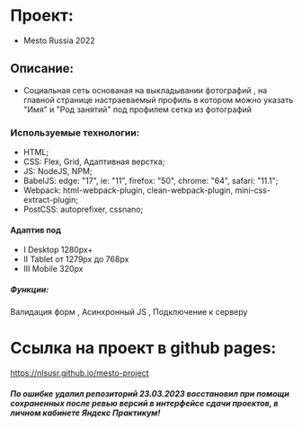 # Проект: 

* Mesto Russia 2022

## Описание: 

* Социальная сеть основаная на выкладывании фотографий , 
на главной странице настраеваемый профиль в котором можно 
указать "Имя" и "Род занятий" под профилем сетка из фотографий

### Используемые технологии: 

* HTML;
* CSS: Flex, Grid, Адаптивная верстка;
* JS: NodeJS, NPM;
* BabelJS: edge: "17", ie: "11", firefox: "50", chrome: "64", safari: "11.1";
* Webpack: html-webpack-plugin, clean-webpack-plugin, mini-css-extract-plugin;
* PostCSS: autoprefixer, cssnano;

#### Адаптив под

* I Desktop 1280px+
* II Tablet от 1279px до 768px 
* III Mobile 320px

##### Функции:

Валидация форм , Асинхронный JS , Подключение к серверу

# Ссылка на проект в github pages: 
https://nlsusr.github.io/mesto-project

##### По ошибке удалил репозиторий 23.03.2023 восстановил при помощи сохраненных после ревью версий в интерфейсе сдачи проектов, в личном кабинете Яндекс Практикум!
